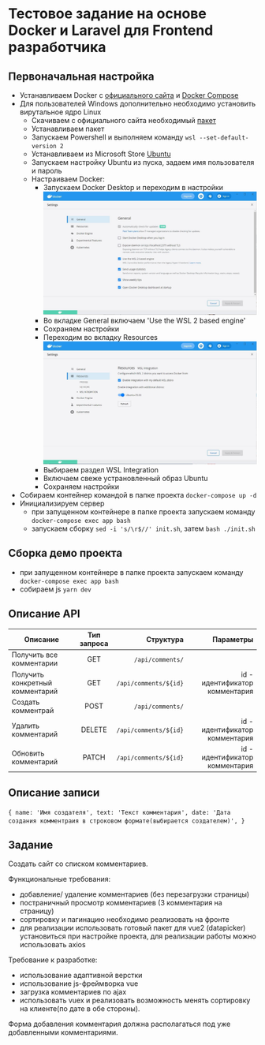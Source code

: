 # Тестовое задание на основе Docker и Laravel для Frontend разработчика

## Первоначальная настройка

-   Устанавливаем Docker c [официального сайта](https://www.docker.com/products/docker-desktop) и [Docker Compose](https://docs.docker.com/compose/install/)
-   Для пользователей Windows дополнительно необходимо установить вирутальное ядро Linux
    -   Скачиваем с официального сайта необходимый [пакет](https://wslstorestorage.blob.core.windows.net/wslblob/wsl_update_x64.msi)
    -   Устанавливаем пакет
    -   Запускаем Powershell и выполняем команду `wsl --set-default-version 2`
    -   Устанавливаем из Microsoft Store [Ubuntu](https://www.microsoft.com/store/apps/9n6svws3rx71)
    -   Запускаем настройку Ubuntu из пуска, задаем имя пользователя и пароль
    -   Настраиваем Docker:
        -   Запускаем Docker Desktop и переходим в настройки ![General](readme-files/general-page.jpg)
        -   Во вкладке General включаем 'Use the WSL 2 based engine'
        -   Сохраняем настройки
        -   Переходим во вкладку Resources ![Resources](readme-files/resources-page.jpg)
        -   Выбираем раздел WSL Integration
        -   Включаем свеже устрановленный образ Ubuntu
        -   Сохраняем настройки
-   Собираем контейнер командой в папке проекта `docker-compose up -d`
-   Инициализируем сервер
    -   при запущенном контейнере в папке проекта запускаем команду `docker-compose exec app bash`
    -   запускаем сборку `sed -i 's/\r$//' init.sh`, затем `bash ./init.sh`

## Сборка демо проекта

-   при запущенном контейнере в папке проекта запускаем команду `docker-compose exec app bash`
-   собираем js `yarn dev`

## Описание API

| Описание                        | Тип запроса |             Структура |                      Параметры |
| ------------------------------- | :---------: | --------------------: | -----------------------------: |
| Получить все комментарии        |     GET     |      `/api/comments/` |                                |
| Получить конкретный комментарий |     GET     | `/api/comments/${id}` | id - идентификатор комментария |
| Создать комментрай              |    POST     | `/api/comments/`      |                                |
| Удалить комментарий             |   DELETE    | `/api/comments/${id}` | id - идентификатор комментария |
| Обновить комментарий            |    PATCH    | `/api/comments/${id}` | id - идентификатор комментария |

## Описание записи

`{ name: 'Имя создателя', text: 'Текст комментария', date: 'Дата создания комментраия в строковом формате(выбирается создателем)', }`

## Задание

Создать сайт со списком комментариев.

Функциональные требования:

-   добавление/ удаление комментариев (без перезагрузки страницы)
-   постраничный просмотр комментариев (3 комментария на страницу)
-   сортировку и пагинацию необходимо реализовать на фронте
-   для реализации использовать готовый пакет для vue2 (datapicker) установиться при настройке проекта, для реализации работы можно использовать axios

Требование к разработке:

-   использование адаптивной верстки
-   использование js-фреймворка vue
-   загрузка комментариев по ajax
-   использовать vuex и реализовать возможность менять сортировку на клиенте(по дате в обе стороны).

Форма добавления комментария должна располагаться под уже добавленными комментариями.
